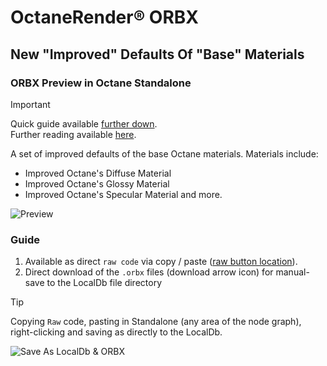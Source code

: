 # OctaneRender® ORBX

## New "Improved" Defaults Of "Base" Materials
### ORBX Preview in Octane Standalone

> [!IMPORTANT]
> Quick guide available [further down]().  
> Further reading available [here](https://skientia.co/cgi/octane-orbx).

A set of improved defaults of the base Octane materials. Materials include:
* Improved Octane's Diffuse Material
* Improved Octane's Glossy Material
* Improved Octane's Specular Material
and more.

![Preview]()

### Guide
1. Available as direct `raw code` via copy / paste ([raw button location](https://docs.github.com/assets/cb-67542/mw-1440/images/help/repository/raw-file-button.webp)).
2. Direct download of the `.orbx` files (download arrow icon) for manual-save to the LocalDb file directory

> [!TIP]
> Copying `Raw` code, pasting in Standalone (any area of the node graph), right-clicking and saving as directly to the LocalDb.

![Save As LocalDb & ORBX](https://images.squarespace-cdn.com/content/v1/608815d80fda1f2c79e48753/69cae674-969b-4ad9-8792-260fce55066c/octane-standalone-save-as-localdb-orbx.jpeg)
